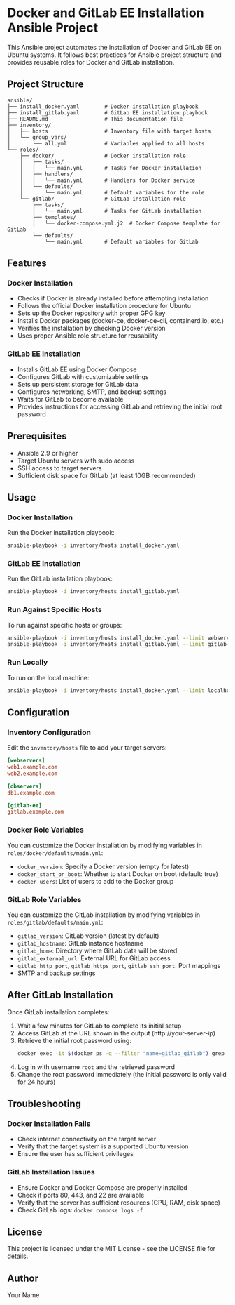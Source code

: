 # Docker and GitLab EE Installation Ansible Project

This Ansible project automates the installation of Docker and GitLab EE on Ubuntu systems. It follows best practices for Ansible project structure and provides reusable roles for Docker and GitLab installation.

## Project Structure

```
ansible/
├── install_docker.yaml        # Docker installation playbook
├── install_gitlab.yaml        # GitLab EE installation playbook
├── README.md                  # This documentation file
├── inventory/
│   ├── hosts                  # Inventory file with target hosts
│   └── group_vars/
│       └── all.yml            # Variables applied to all hosts
└── roles/
    ├── docker/                # Docker installation role
    │   ├── tasks/
    │   │   └── main.yml       # Tasks for Docker installation
    │   ├── handlers/
    │   │   └── main.yml       # Handlers for Docker service
    │   └── defaults/
    │       └── main.yml       # Default variables for the role
    └── gitlab/                # GitLab installation role
        ├── tasks/
        │   └── main.yml       # Tasks for GitLab installation
        ├── templates/
        │   └── docker-compose.yml.j2  # Docker Compose template for GitLab
        └── defaults/
            └── main.yml       # Default variables for GitLab
```

## Features

### Docker Installation
- Checks if Docker is already installed before attempting installation
- Follows the official Docker installation procedure for Ubuntu
- Sets up the Docker repository with proper GPG key
- Installs Docker packages (docker-ce, docker-ce-cli, containerd.io, etc.)
- Verifies the installation by checking Docker version
- Uses proper Ansible role structure for reusability

### GitLab EE Installation
- Installs GitLab EE using Docker Compose
- Configures GitLab with customizable settings
- Sets up persistent storage for GitLab data
- Configures networking, SMTP, and backup settings
- Waits for GitLab to become available
- Provides instructions for accessing GitLab and retrieving the initial root password

## Prerequisites

- Ansible 2.9 or higher
- Target Ubuntu servers with sudo access
- SSH access to target servers
- Sufficient disk space for GitLab (at least 10GB recommended)

## Usage

### Docker Installation

Run the Docker installation playbook:

```bash
ansible-playbook -i inventory/hosts install_docker.yaml
```

### GitLab EE Installation

Run the GitLab installation playbook:

```bash
ansible-playbook -i inventory/hosts install_gitlab.yaml
```

### Run Against Specific Hosts

To run against specific hosts or groups:

```bash
ansible-playbook -i inventory/hosts install_docker.yaml --limit webservers
ansible-playbook -i inventory/hosts install_gitlab.yaml --limit gitlab-ee
```

### Run Locally

To run on the local machine:

```bash
ansible-playbook -i inventory/hosts install_docker.yaml --limit localhost
```

## Configuration

### Inventory Configuration

Edit the `inventory/hosts` file to add your target servers:

```ini
[webservers]
web1.example.com
web2.example.com

[dbservers]
db1.example.com

[gitlab-ee]
gitlab.example.com
```

### Docker Role Variables

You can customize the Docker installation by modifying variables in `roles/docker/defaults/main.yml`:

- `docker_version`: Specify a Docker version (empty for latest)
- `docker_start_on_boot`: Whether to start Docker on boot (default: true)
- `docker_users`: List of users to add to the Docker group

### GitLab Role Variables

You can customize the GitLab installation by modifying variables in `roles/gitlab/defaults/main.yml`:

- `gitlab_version`: GitLab version (latest by default)
- `gitlab_hostname`: GitLab instance hostname
- `gitlab_home`: Directory where GitLab data will be stored
- `gitlab_external_url`: External URL for GitLab access
- `gitlab_http_port`, `gitlab_https_port`, `gitlab_ssh_port`: Port mappings
- SMTP and backup settings

## After GitLab Installation

Once GitLab installation completes:

1. Wait a few minutes for GitLab to complete its initial setup
2. Access GitLab at the URL shown in the output (http://your-server-ip)
3. Retrieve the initial root password using:
   ```bash
   docker exec -it $(docker ps -q --filter "name=gitlab_gitlab") grep 'Password:' /etc/gitlab/initial_root_password
   ```
4. Log in with username `root` and the retrieved password
5. Change the root password immediately (the initial password is only valid for 24 hours)

## Troubleshooting

### Docker Installation Fails

- Check internet connectivity on the target server
- Verify that the target system is a supported Ubuntu version
- Ensure the user has sufficient privileges

### GitLab Installation Issues

- Ensure Docker and Docker Compose are properly installed
- Check if ports 80, 443, and 22 are available
- Verify that the server has sufficient resources (CPU, RAM, disk space)
- Check GitLab logs: `docker compose logs -f`

## License

This project is licensed under the MIT License - see the LICENSE file for details.

## Author

Your Name